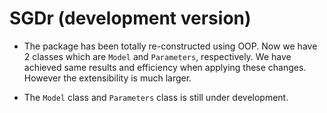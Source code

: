 # SGDr (development version)

* The package has been totally re-constructed using OOP. 
Now we have 2 classes which are `Model` and `Parameters`, respectively. 
We have achieved same results and efficiency when applying these changes.
However the extensibility is much larger. 

* The `Model` class and `Parameters` class is still under development.
